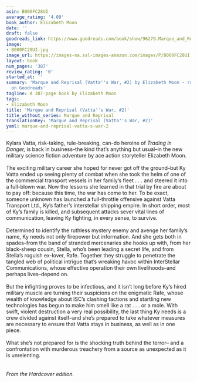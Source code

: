 ```yaml
---
asin: B000FC28UI
average_rating: '4.09'
book_author: Elizabeth Moon
date: ''
draft: false
goodreads_link: https://www.goodreads.com/book/show/96279.Marque_and_Reprisal
image:
- B000FC28UI.jpg
image_url: https://images-na.ssl-images-amazon.com/images/P/B000FC28UI.01._SCLZZZZZZZ.jpg
layout: book
num_pages: '387'
review_rating: '0'
started_at: ''
summary: 'Marque and Reprisal (Vatta''s War, #2) by Elizabeth Moon - rated 4.09/5
  on Goodreads'
tagline: A 387-page book by Elizabeth Moon
tags:
- Elizabeth Moon
title: 'Marque and Reprisal (Vatta''s War, #2)'
title_without_series: Marque and Reprisal
translationKey: 'Marque and Reprisal (Vatta''s War, #2)'
yaml: marque-and-reprisal-vatta-s-war-2
---
```


Kylara Vatta, risk-taking, rule-breaking, can-do heroine of <i>Trading in Danger,</i> is back in business–the kind that’s anything but usual–in the new military science fiction adventure by ace action storyteller Elizabeth Moon.<br /><br />The exciting military career she hoped for never got off the ground–but Ky Vatta ended up seeing plenty of combat when she took the helm of one of the commercial transport vessels in her family’s fleet . . . and steered it into a full-blown war. Now the lessons she learned in that trial by fire are about to pay off: because this time, the war has come to her. To be exact, someone unknown has launched a full-throttle offensive against Vatta Transport Ltd., Ky’s father’s interstellar shipping empire. In short order, most of Ky’s family is killed, and subsequent attacks sever vital lines of communication, leaving Ky fighting, in every sense, to survive.<br /><br />Determined to identify the ruthless mystery enemy and avenge her family’s name, Ky needs not only firepower but information. And she gets both in spades–from the band of stranded mercenaries she hooks up with, from her black-sheep cousin, Stella, who’s been leading a secret life, and from Stella’s roguish ex-lover, Rafe. Together they struggle to penetrate the tangled web of political intrigue that’s wreaking havoc within InterStellar Communications, whose effective operation their own livelihoods–and perhaps lives–depend on.<br /><br />But the infighting proves to be infectious, and it isn’t long before Ky’s hired military muscle are turning their suspicions on the enigmatic Rafe, whose wealth of knowledge about ISC’s clashing factions and startling new technologies has begun to make him smell like a rat . . . or a mole. With swift, violent destruction a very real possibility, the last thing Ky needs is a crew divided against itself–and she’s prepared to take whatever measures are necessary to ensure that Vatta stays in business, as well as in one piece.<br /><br />What she’s not prepared for is the shocking truth behind the terror– and a confrontation with murderous treachery from a source as unexpected as it is unrelenting.<br /><br /><br /><i>From the Hardcover edition.</i>